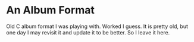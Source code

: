 An Album Format
============

Old C album format I was playing with. Worked I guess. It is pretty old, but one day I may revisit it and update it to be better. So I leave it here.

